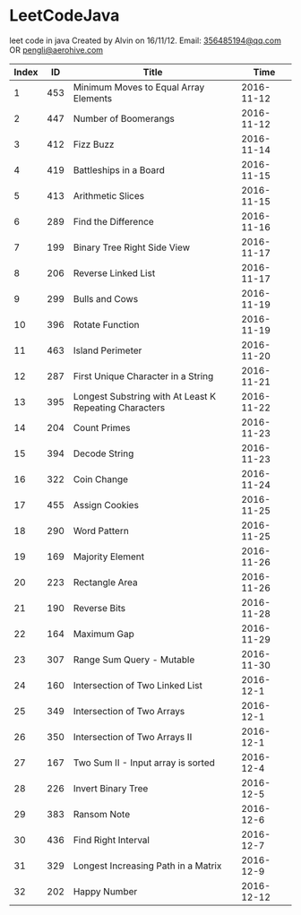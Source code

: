 # LeetCodeJava
leet code in java
Created by Alvin on 16/11/12.
Email: 356485194@qq.com  OR  pengli@aerohive.com


Index  | ID |Title | Time
---|---|---|---
1      | 453 | Minimum Moves to Equal Array Elements                                     | 2016-11-12
2      | 447 | Number of Boomerangs                                                      | 2016-11-12
3      | 412 | Fizz Buzz                                                                 | 2016-11-14
4      | 419 | Battleships in a Board                                                    | 2016-11-15
5      | 413 | Arithmetic Slices                                                         | 2016-11-15
6      | 289 | Find the Difference                                                       | 2016-11-16
7      | 199 | Binary Tree Right Side View                                               | 2016-11-17
8      | 206 | Reverse Linked List                                                       | 2016-11-17
9      | 299 | Bulls and Cows                                                            | 2016-11-19
10     | 396 | Rotate Function                                                           | 2016-11-19
11     | 463 | Island Perimeter                                                          | 2016-11-20
12     | 287 | First Unique Character in a String                                        | 2016-11-21
13     | 395 | Longest Substring with At Least K Repeating Characters                    | 2016-11-22
14     | 204 | Count Primes                                                              | 2016-11-23
15     | 394 | Decode String                                                             | 2016-11-23
16     | 322 | Coin Change                                                               | 2016-11-24
17     | 455 | Assign Cookies                                                            | 2016-11-25
18     | 290 | Word Pattern                                                              | 2016-11-25
19     | 169 | Majority Element                                                          | 2016-11-26
20     | 223 | Rectangle Area                                                            | 2016-11-26
21     | 190 | Reverse Bits                                                              | 2016-11-28
22     | 164 | Maximum Gap                                                               | 2016-11-29
23     | 307 | Range Sum Query - Mutable                                                 | 2016-11-30
24     | 160 | Intersection of Two Linked List                                           | 2016-12-1
25     | 349 | Intersection of Two Arrays                                                | 2016-12-1
26     | 350 | Intersection of Two Arrays II                                             | 2016-12-1
27     | 167 | Two Sum II - Input array is sorted                                        | 2016-12-4
28     | 226 | Invert Binary Tree                                                        | 2016-12-5
29     | 383 | Ransom Note                                                               | 2016-12-6
30     | 436 | Find Right Interval                                                       | 2016-12-7
31     | 329 | Longest Increasing Path in a Matrix                                       | 2016-12-9
32     | 202 | Happy Number                                                              | 2016-12-12
